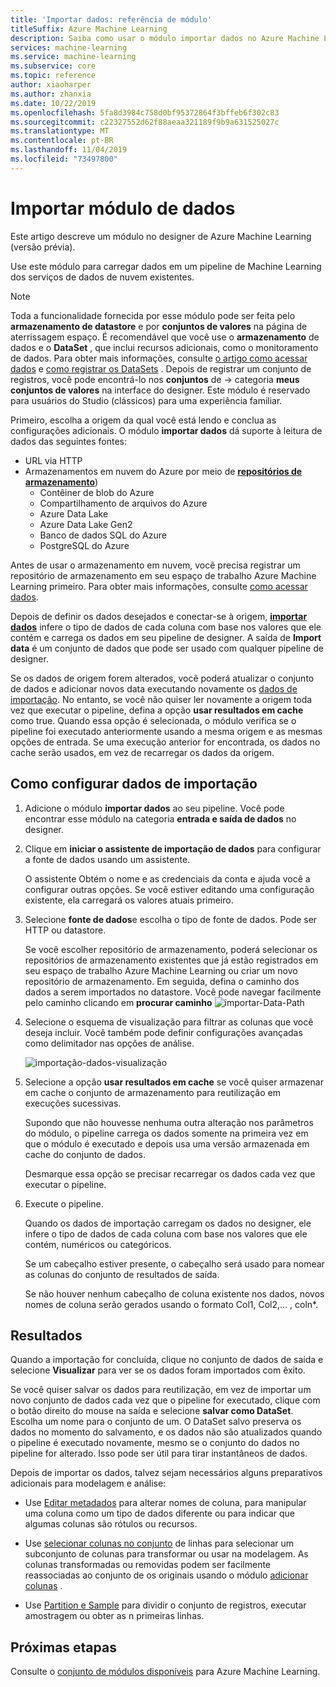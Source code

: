 ```yaml
---
title: 'Importar dados: referência de módulo'
titleSuffix: Azure Machine Learning
description: Saiba como usar o módulo importar dados no Azure Machine Learning para carregar dados em um pipeline de Machine Learning de serviços de dados em nuvem existentes.
services: machine-learning
ms.service: machine-learning
ms.subservice: core
ms.topic: reference
author: xiaoharper
ms.author: zhanxia
ms.date: 10/22/2019
ms.openlocfilehash: 5fa8d3984c758d0bf95372864f3bffeb6f302c83
ms.sourcegitcommit: c22327552d62f88aeaa321189f9b9a631525027c
ms.translationtype: MT
ms.contentlocale: pt-BR
ms.lasthandoff: 11/04/2019
ms.locfileid: "73497800"
---
```

# <a name="import-data-module"></a>Importar módulo de dados

Este artigo descreve um módulo no designer de Azure Machine Learning (versão prévia).

Use este módulo para carregar dados em um pipeline de Machine Learning dos serviços de dados de nuvem existentes. 

> [!Note]
> Toda a funcionalidade fornecida por esse módulo pode ser feita pelo **armazenamento de datastore** e por **conjuntos de valores** na página de aterrissagem espaço. É recomendável que você use o **armazenamento** de dados e o **DataSet** , que inclui recursos adicionais, como o monitoramento de dados. Para obter mais informações, consulte [o artigo como acessar dados](../service/how-to-access-data.md) e [como registrar os DataSets](../service/how-to-create-register-datasets.md) .
> Depois de registrar um conjunto de registros, você pode encontrá-lo nos **conjuntos** de -> categoria **meus conjuntos de valores** na interface do designer. Este módulo é reservado para usuários do Studio (clássicos) para uma experiência familiar. 
>

Primeiro, escolha a origem da qual você está lendo e conclua as configurações adicionais. O módulo **importar dados** dá suporte à leitura de dados das seguintes fontes:

- URL via HTTP
- Armazenamentos em nuvem do Azure por meio de [**repositórios de armazenamento**](../service/how-to-access-data.md))
    - Contêiner de blob do Azure
    - Compartilhamento de arquivos do Azure
    - Azure Data Lake
    - Azure Data Lake Gen2
    - Banco de dados SQL do Azure
    - PostgreSQL do Azure    

Antes de usar o armazenamento em nuvem, você precisa registrar um repositório de armazenamento em seu espaço de trabalho Azure Machine Learning primeiro. Para obter mais informações, consulte [como acessar dados](../service/how-to-access-data.md). 

Depois de definir os dados desejados e conectar-se à origem, **[importar dados](./import-data.md)** infere o tipo de dados de cada coluna com base nos valores que ele contém e carrega os dados em seu pipeline de designer. A saída de **Import data** é um conjunto de dados que pode ser usado com qualquer pipeline de designer.

Se os dados de origem forem alterados, você poderá atualizar o conjunto de dados e adicionar novos data executando novamente os [dados de importação](./import-data.md). No entanto, se você não quiser ler novamente a origem toda vez que executar o pipeline, defina a opção **usar resultados em cache** como true. Quando essa opção é selecionada, o módulo verifica se o pipeline foi executado anteriormente usando a mesma origem e as mesmas opções de entrada. Se uma execução anterior for encontrada, os dados no cache serão usados, em vez de recarregar os dados da origem.

## <a name="how-to-configure-import-data"></a>Como configurar dados de importação

1. Adicione o módulo **importar dados** ao seu pipeline. Você pode encontrar esse módulo na categoria **entrada e saída de dados** no designer.

1. Clique em **iniciar o assistente de importação de dados** para configurar a fonte de dados usando um assistente.

    O assistente Obtém o nome e as credenciais da conta e ajuda você a configurar outras opções. Se você estiver editando uma configuração existente, ela carregará os valores atuais primeiro.

1. Selecione **fonte de dados**e escolha o tipo de fonte de dados. Pode ser HTTP ou datastore.

    Se você escolher repositório de armazenamento, poderá selecionar os repositórios de armazenamento existentes que já estão registrados em seu espaço de trabalho Azure Machine Learning ou criar um novo repositório de armazenamento. Em seguida, defina o caminho dos dados a serem importados no datastore. Você pode navegar facilmente pelo caminho clicando em **procurar caminho** ![importar-Data-Path](media/module/import-data-path.png)

1. Selecione o esquema de visualização para filtrar as colunas que você deseja incluir. Você também pode definir configurações avançadas como delimitador nas opções de análise.

    ![importação-dados-visualização](media/module/import-data.png)

1. Selecione a opção **usar resultados em cache** se você quiser armazenar em cache o conjunto de armazenamento para reutilização em execuções sucessivas.

    Supondo que não houvesse nenhuma outra alteração nos parâmetros do módulo, o pipeline carrega os dados somente na primeira vez em que o módulo é executado e depois usa uma versão armazenada em cache do conjunto de dados.

    Desmarque essa opção se precisar recarregar os dados cada vez que executar o pipeline.

1. Execute o pipeline.

    Quando os dados de importação carregam os dados no designer, ele infere o tipo de dados de cada coluna com base nos valores que ele contém, numéricos ou categóricos.

    Se um cabeçalho estiver presente, o cabeçalho será usado para nomear as colunas do conjunto de resultados de saída.

    Se não houver nenhum cabeçalho de coluna existente nos dados, novos nomes de coluna serão gerados usando o formato Col1, Col2,... , coln*.

## <a name="results"></a>Resultados

Quando a importação for concluída, clique no conjunto de dados de saída e selecione **Visualizar** para ver se os dados foram importados com êxito.

Se você quiser salvar os dados para reutilização, em vez de importar um novo conjunto de dados cada vez que o pipeline for executado, clique com o botão direito do mouse na saída e selecione **salvar como DataSet**. Escolha um nome para o conjunto de um. O DataSet salvo preserva os dados no momento do salvamento, e os dados não são atualizados quando o pipeline é executado novamente, mesmo se o conjunto do dados no pipeline for alterado. Isso pode ser útil para tirar instantâneos de dados.

Depois de importar os dados, talvez sejam necessários alguns preparativos adicionais para modelagem e análise:

- Use [Editar metadados](./edit-metadata.md) para alterar nomes de coluna, para manipular uma coluna como um tipo de dados diferente ou para indicar que algumas colunas são rótulos ou recursos.

- Use [selecionar colunas no conjunto](./select-columns-in-dataset.md) de linhas para selecionar um subconjunto de colunas para transformar ou usar na modelagem. As colunas transformadas ou removidas podem ser facilmente reassociadas ao conjunto de os originais usando o módulo [adicionar colunas](./add-columns.md) .  

- Use [Partition e Sample](./partition-and-sample.md) para dividir o conjunto de registros, executar amostragem ou obter as n primeiras linhas.

## <a name="next-steps"></a>Próximas etapas

Consulte o [conjunto de módulos disponíveis](module-reference.md) para Azure Machine Learning. 
